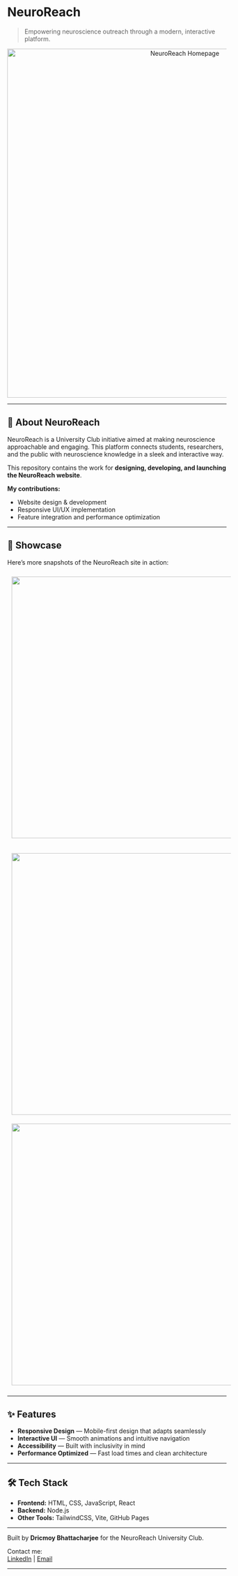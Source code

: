 # NeuroReach

> Empowering neuroscience outreach through a modern, interactive platform.

<p align="center">
  <img src="https://github.com/user-attachments/assets/3be63a0e-a70c-4d8c-94db-39813f6ade48" alt="NeuroReach Homepage" width="800" />
</p>

---

## 🧠 About NeuroReach

NeuroReach is a University Club initiative aimed at making neuroscience approachable and engaging. This platform connects students, researchers, and the public with neuroscience knowledge in a sleek and interactive way.

This repository contains the work for **designing, developing, and launching the NeuroReach website**.

**My contributions:**
- Website design & development  
- Responsive UI/UX implementation  
- Feature integration and performance optimization  

---

## 🎨 Showcase

Here’s more snapshots of the NeuroReach site in action:

<p align="center">
  <img src="https://github.com/user-attachments/assets/419b4ff8-3b7c-405f-8f34-2593c32e7511" width="600" style="margin:10px;" />
</p>
<p align="center">
  <img src="https://github.com/user-attachments/assets/8102241a-d1cb-4d26-b86e-ef352beec588" width="600" style="margin:10px;" />
  <img src="https://github.com/user-attachments/assets/96533bba-8ec8-4bbf-8aa1-049e05093022" width="600" style="margin:10px;" />
</p>

---

## ✨ Features

- **Responsive Design** — Mobile-first design that adapts seamlessly  
- **Interactive UI** — Smooth animations and intuitive navigation  
- **Accessibility** — Built with inclusivity in mind  
- **Performance Optimized** — Fast load times and clean architecture  

---

## 🛠 Tech Stack

- **Frontend:** HTML, CSS, JavaScript, React  
- **Backend:** Node.js  
- **Other Tools:** TailwindCSS, Vite, GitHub Pages  

---

Built by **Dricmoy Bhattacharjee** for the NeuroReach University Club.  

Contact me:  
[LinkedIn](https://linkedin.com/in/dricmoy) | [Email](mailto:dricmoy@ualberta.ca)

---
